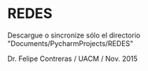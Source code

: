 # REDES

Descargue o sincronize sólo el directorio "Documents/PycharmProjects/REDES"


Dr. Felipe Contreras / UACM / Nov. 2015
